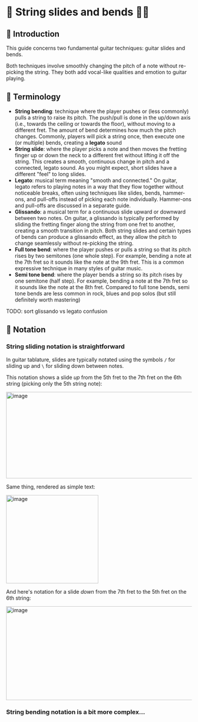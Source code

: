 # :roller_coaster: String slides and bends :bowing_man:

## :wave: Introduction

This guide concerns two fundamental guitar techniques: guitar slides and bends.

Both techniques involve smoothly changing the pitch of a note without re-picking the string. They both add vocal-like qualities and emotion to guitar playing.


## :book: Terminology

* **String bending**: technique where the player pushes or (less commonly) pulls a string to raise its pitch. The push/pull is done in the up/down axis (i.e., towards the ceiling or towards the floor), without moving to a different fret. The amount of bend determines how much the pitch changes. Commonly, players will pick a string once, then execute one (or multiple) bends, creating a **legato** sound
* **String slide**: where the player picks a note and then moves the fretting finger up or down the neck to a different fret without lifting it off the string. This creates a smooth, continuous change in pitch and a connected, legato sound. As you might expect, short slides have a different "feel" to long slides.
* **Legato**:  musical term meaning "smooth and connected." On guitar, legato refers to playing notes in a way that they flow together without noticeable breaks, often using techniques like slides, bends, hammer-ons, and pull-offs instead of picking each note individually. Hammer-ons and pull-offs are discussed in a separate guide.
* **Glissando**: a musical term for a continuous slide upward or downward between two notes. On guitar, a glissando is typically performed by sliding the fretting finger along the string from one fret to another, creating a smooth transition in pitch. Both string slides and certain types of bends can produce a glissando effect, as they allow the pitch to change seamlessly without re-picking the string.
* **Full tone bend**: where the player pushes or pulls a string so that its pitch rises by two semitones (one whole step). For example, bending a note at the 7th fret so it sounds like the note at the 9th fret. This is a common expressive technique in many styles of guitar music.
* **Semi tone bend**: where the player bends a string so its pitch rises by one semitone (half step). For example, bending a note at the 7th fret so it sounds like the note at the 8th fret. Compared to full tone bends, semi tone bends are less common in rock, blues and pop solos (but still definitely worth mastering)

TODO: sort glissando vs legato confusion

## :musical_note: Notation

### String sliding notation is straightforward

In guitar tablature, slides are typically notated using the symbols `/` for sliding up and `\` for sliding down between notes.

This notation shows a slide _up_ from the 5th fret to the 7th fret on the 6th string (picking only the 5th string note):


<img width="703" height="234" alt="image" src="https://github.com/user-attachments/assets/57f497f3-1b8e-4d54-8469-74d37c7af8a6" />

Same thing, rendered as simple text:

<img width="250" height="239" alt="image" src="https://github.com/user-attachments/assets/07ba0abd-a4f8-435c-83e8-051838cf08c8" />

And here's notation for a slide _down_ from the 7th fret to the 5th fret on the 6th string:

<img width="682" height="254" alt="image" src="https://github.com/user-attachments/assets/e8fad5b9-d863-492b-a2ae-53ea6a9ad5a5" />


### String bending notation is a bit more complex...



